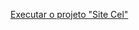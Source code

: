 <a href="https://thiago-tsg.github.io/sitecel/html/index.html" target="_blank">Executar o projeto "Site Cel"</a>
